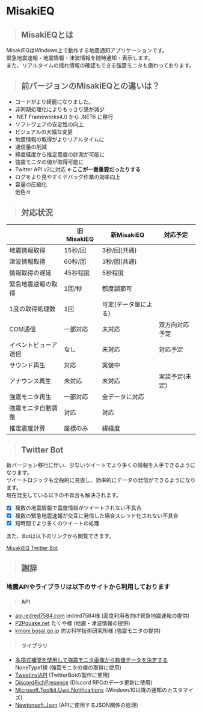 # MisakiEQ

> ## MisakiEQとは

MisakiEQはWindows上で動作する地震通知アプリケーションです。  
緊急地震速報・地震情報・津波情報を随時通知・表示します。  
また、リアルタイムの揺れ情報の確認もできる強震モニタも備わっております。  

> ## 前バージョンのMisakiEQとの違いは？

- コードがより綺麗になりました。  
- 非同期処理化によりもっさり感が減少
- .NET Frameworks4.0 から .NET6 に移行  
- ソフトウェアの安定性の向上  
- ビジュアルの大幅な変更  
- 地震情報の取得がよりリアルタイムに  
- 通信量の削減  
- 緯度経度から推定震度の計測が可能に  
- 強震モニタの値が取得可能に  
- Twitter API v2に対応 **←ここが一番重要だったりする**  
- ログをより見やすくデバッグ作業の効率向上  
- 容量の圧縮化  
 他色々  

> ## 対応状況

||旧MisakiEQ|新MisakiEQ|対応予定|
|-|-|-|-|
|地震情報取得|15秒/回|3秒/回(共通)|
|津波情報取得|60秒/回|3秒/回(共通)|
|情報取得の遅延|45秒程度|5秒程度|
|緊急地震速報の取得|1回/秒|都度調節可|
|1度の取得処理数|1回|可変(データ量による)|
|COM通信|一部対応|未対応|双方向対応予定|
|イベントビューア送信|なし|未対応|対応予定|
|サウンド再生|対応|実装中|
|アナウンス再生|未対応|未対応|実装予定(未定)|
|強震モニタ再生|一部対応|全データに対応|
|強震モニタ自動調整|対応|対応|
|推定震度計算|座標のみ|緯経度|

> ## Twitter Bot

新バージョン移行に伴い、少ないツイートでより多くの情報を入手できるようになります。  
ツイートロジックも全般的に見直し、効率的にデータの発信ができるようになります。  
現在発生している以下の不具合も解決されます。  

- [x] 複数の地震情報で震度情報がツイートされない不具合  
- [x] 複数の緊急地震速報が交互に発信した場合スレッド化されない不具合  
- [x] 短時間でより多くのツイートの処理  

また、Botは以下のリンクから閲覧できます。

[MisakiEQ Twitter Bot](http://twitter.com/MisakiEQ "@MisakiEQ")  

> ## 謝辞  

### 地震APIやライブラリは以下のサイトから利用しております  

> #### API  

- [api.iedred7584.com](https://iedred7584.dev) iedred7584様 (高度利用者向け緊急地震速報の提供)  
- [P2Pquake.net](https://p2pquake.net) たくや様 (地震・津波情報の提供)
- [kmoni.bosai.go.jp](http://kmoni.bosai.go.jp) 防災科学技術研究所様 (強震モニタの提供)  

> #### ライブラリ  

- [多項式補間を使用して強震モニタ画像から数値データを決定する](https://qiita.com/NoneType1/items/a4d2cf932e20b56ca444) NoneType1様 (強震モニタの値の取得に使用)
- [TweetinviAPI](https://github.com/linvi/tweetinvi) (TwitterBotの製作に使用)
- [DiscordRichPresence](https://github.com/Lachee/discord-rpc-csharp) (Discord RPCのデータ更新に使用)
- [Microsoft.Toolkit.Uwp.Notificaitions](https://github.com/CommunityToolkit/WindowsCommunityToolkit) (Windows10以降の通知のカスタマイズ)
- [Newtonsoft.Json](https://www.newtonsoft.com/json) (APIに使用するJSON関係の処理)